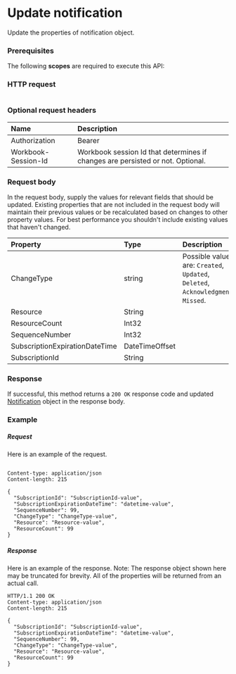 # Update notification

Update the properties of notification object.
### Prerequisites
The following **scopes** are required to execute this API: 
### HTTP request
<!-- { "blockType": "ignored" } -->
```http

```
### Optional request headers
| Name       | Description|
|:-----------|:-----------|
| Authorization  | Bearer <code>|
| Workbook-Session-Id  | Workbook session Id that determines if changes are persisted or not. Optional.|

### Request body
In the request body, supply the values for relevant fields that should be updated. Existing properties that are not included in the request body will maintain their previous values or be recalculated based on changes to other property values. For best performance you shouldn't include existing values that haven't changed.

| Property	   | Type	|Description|
|:---------------|:--------|:----------|
|ChangeType|string| Possible values are: `Created`, `Updated`, `Deleted`, `Acknowledgment`, `Missed`.|
|Resource|String||
|ResourceCount|Int32||
|SequenceNumber|Int32||
|SubscriptionExpirationDateTime|DateTimeOffset||
|SubscriptionId|String||

### Response
If successful, this method returns a `200 OK` response code and updated [Notification](../resources/notification.md) object in the response body.
### Example
##### Request
Here is an example of the request.
<!-- {
  "blockType": "request",
  "name": "update_notification"
}-->
```http

Content-type: application/json
Content-length: 215

{
  "SubscriptionId": "SubscriptionId-value",
  "SubscriptionExpirationDateTime": "datetime-value",
  "SequenceNumber": 99,
  "ChangeType": "ChangeType-value",
  "Resource": "Resource-value",
  "ResourceCount": 99
}
```
##### Response
Here is an example of the response. Note: The response object shown here may be truncated for brevity. All of the properties will be returned from an actual call.
<!-- {
  "blockType": "response",
  "truncated": true,
  "@odata.type": "microsoft.graph.Notification"
} -->
```http
HTTP/1.1 200 OK
Content-type: application/json
Content-length: 215

{
  "SubscriptionId": "SubscriptionId-value",
  "SubscriptionExpirationDateTime": "datetime-value",
  "SequenceNumber": 99,
  "ChangeType": "ChangeType-value",
  "Resource": "Resource-value",
  "ResourceCount": 99
}
```

<!-- uuid: 8fcb5dbc-d5aa-4681-8e31-b001d5168d79
2015-10-25 14:57:30 UTC -->
<!-- {
  "type": "#page.annotation",
  "description": "Update notification",
  "keywords": "",
  "section": "documentation",
  "tocPath": ""
}-->